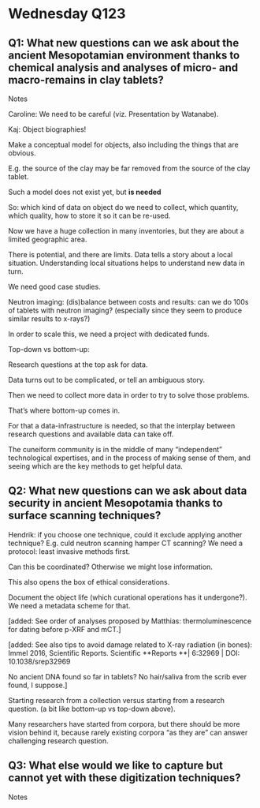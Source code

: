 # Wednesday Q123


## Q1: What new questions can we ask about the ancient Mesopotamian environment thanks to chemical analysis and analyses of micro- and macro-remains in clay tablets?

Notes

Caroline: We need to be careful (viz. Presentation by Watanabe).

Kaj: Object biographies!

Make a conceptual model for objects, also including the things that are obvious.

E.g. the source of the clay may be far removed from the source of the clay tablet.

Such a model does not exist yet, but **is needed**

So: which kind of data on object do we need to collect, which quantity, which quality, how to store it so it can be re-used.

Now we have a huge collection in many inventories, but they are about a limited geographic area.

There is potential, and there are limits. Data tells a story about a local situation. Understanding local situations helps to understand new data in turn.

We need good case studies.

Neutron imaging: (dis)balance between costs and results: can we do 100s of tablets with neutron imaging? (especially since they seem to produce similar results to x-rays?)

In order to scale this, we need a project with dedicated funds.

Top-down vs bottom-up:

Research questions at the top ask for data.

Data turns out to be complicated, or tell an ambiguous story.

Then we need to collect more data in order to try to solve those problems.

That’s where bottom-up comes in.

For that a data-infrastructure is needed, so that the interplay between research questions and available data can take off.

The cuneiform community is in the middle of many “independent” technological expertises, and in the process of making sense of them, and seeing which are the key methods to get helpful data.


## Q2: What new questions can we ask about data security in ancient Mesopotamia thanks to surface scanning techniques?

Hendrik: if you choose one technique, could it exclude applying another technique? E.g. culd neutron scanning hamper CT scanning? We need a protocol: least invasive methods first.

Can this be coordinated? Otherwise we might lose information.

This also opens the box of ethical considerations.

Document the object life (which curational operations has it undergone?). We need a metadata scheme for that.

[added: See order of analyses proposed by Matthias: thermoluminescence for dating before p-XRF and mCT.]

[added: See also tips to avoid damage related to X-ray radiation (in bones): Immel 2016, Scientific Reports. Scientific **Reports **| 6:32969 | DOI: 10.1038/srep32969

No ancient DNA found so far in tablets? No hair/saliva from the scrib ever found, I suppose.]

Starting research from a collection versus starting from a research question. (a bit like bottom-up vs top-down above).

Many researchers have started from corpora, but there should be more vision behind it, because rarely existing corpora “as they are” can answer challenging research question. 


## Q3: What else would we like to capture but cannot yet with these digitization techniques?

Notes

